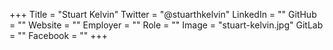 +++
Title = "Stuart Kelvin"
Twitter = "@stuarthkelvin"
LinkedIn = ""
GitHub = ""
Website = ""
Employer = ""
Role = ""
Image = "stuart-kelvin.jpg"
GitLab = ""
Facebook = ""
+++
